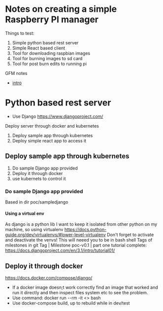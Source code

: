 # Notes on creating a simple Raspberry PI manager

Things to test:
1. Simple python based rest server
1. Simple React based client
1. Tool for downloading raspbian images 
1. Tool for burning images to sd card
1. Tool for post burn edits to running pi


GFM notes
* [intro](https://guides.github.com/features/mastering-markdown/)

# Python based rest server
* Use Django https://www.djangoproject.com/

Deploy server through docker and kubernetes

1. Deploy sample app through kubernetes
1. Deploy simple react app to access it


## Deploy sample app through kubernetes
1. Do sample Django app provided
1. Deploy it through docker
1. use kubernets to control it

### Do sample Django app provided

Based in dir poc/sampledjango

#### Using a virtual env
As django is a python lib I want to keep it isolated from other python on my machine, so using virtualenv
https://docs.python-guide.org/dev/virtualenvs/#lower-level-virtualenv
Don't forget to activate and deactivate the venvs! This will neeed you to be in bash shell
Tags of milestones in git
Tag | Milestone
poc-v0.1 | part one tutorial complete: https://docs.djangoproject.com/en/3.1/intro/tutorial01/

## Deploy it through docker
https://docs.docker.com/compose/django/

* If a docker image doesn;t work correctly find an image that worked and run it directly and then inspect files system etc to see the problem.
* Use command: docker run --rm -it <<image id>> bash
* Use docker-compose build, up to rebuild while in dev/test

 




